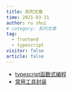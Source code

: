```yaml
---
title: 系列文章
time: 2021-03-31
author: ru shui
# category: 系列文章
tag:
  - frontend
  - typescript
visitor: false
article: false
---
```



<!-- # 系列文章 -->
+ [typescript函数式编程](./fp_ts/)
+ [常用工具封装](./encapsulation/)